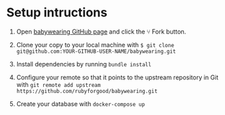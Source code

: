 
# Setup intructions
1. Open [babywearing GitHub page](https://github.com/rubyforgood/babywearing) and click the ⑂ Fork button.

2. Clone your copy to your local machine with `$ git clone git@github.com:YOUR-GITHUB-USER-NAME/babywearing.git`

3. Install dependencies by running `bundle install`

4. Configure your remote so that it points to the upstream repository in Git with `git remote add upstream https://github.com/rubyforgood/babywearing.git`

5. Create your database with `docker-compose up`